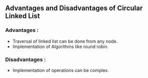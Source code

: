 ## Advantages and Disadvantages of Circular Linked List

### Advantages :

-   Traversal of linked list can be done from any node.
-   Implementation of Algorithms like round robin.

### Disadvantages :

-   Implementation of operations can be complex.
